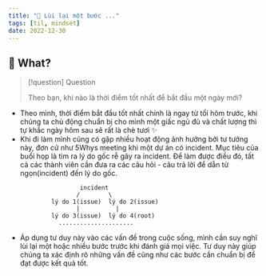 ```yaml
---
title: "🌱 Lùi lại một bước ..."
tags: [til, mindset]
date: 2022-12-30
---
```


## 🌿 What?

> [!question] Question
> 
> Theo bạn, khi nào là thời điểm tốt nhất để bắt đầu một ngày mới?
> 

- Theo mình, thời điểm bắt đầu tốt nhất chính là ngay từ tối hôm trước, khi chúng ta chủ động chuẩn bị cho mình một giấc ngủ đủ và chất lượng thì tự khắc ngày hôm sau sẽ rất là chè tươi ✨
- Khi đi làm mình cũng có gặp nhiều hoạt động ảnh hưởng bởi tư tưởng này, đơn cử như 5Whys meeting khi một dự án có incident. Mục tiêu của buổi họp là tìm ra lý do gốc rễ gây ra incident. Để làm được điều đó, tất cả các thành viên cần đưa ra các câu hỏi - câu trả lời để dẫn từ ngọn(incident) đến lý do gốc. 

```
                    incident
                   /        \
            lý do 1(issue)  lý do 2(issue)
                   |          |
            lý do 3(issue)  lý do 4(root)
              .....................
```

- Áp dụng tư duy này vào các vấn đề trong cuộc sống, mình cần suy nghĩ lùi lại một hoặc nhiều bước trước khi đánh giá mọi việc. Tư duy này giúp chúng ta xác định rõ những vấn đề cũng như các bước cần chuẩn bị để đạt được kết quả tốt. 
